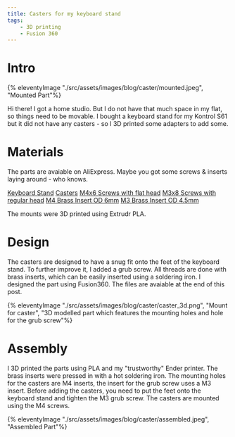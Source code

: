 ```yaml
---
title: Casters for my keyboard stand
tags:
    - 3D printing
    - Fusion 360
---
```


# Intro
{% eleventyImage "./src/assets/images/blog/caster/mounted.jpeg", "Mounted Part"%}

Hi there! I got a home studio. But I do not have that much space in my flat, so things need to be movable. I bought a keyboard stand for my Kontrol S61 but it did not have any casters - so I 3D printed some adapters to add some. 


# Materials
The parts are avaiable on AliExpress. Maybe you got some screws & inserts laying around - who knows.

[Keyboard Stand](https://www.thomann.de/de/millenium_ks1010_keyboardstaender_economy.htm)
[Casters](https://www.aliexpress.com/item/1005005901255890.html)
[M4x6 Screws with flat head](https://www.aliexpress.com/item/1005001668155119.html)
[M3x8 Screws with regular head](https://www.aliexpress.com/item/1005003684855840.html)
[M4 Brass Insert OD 6mm](https://www.aliexpress.com/item/1005004535859664.html)
[M3 Brass Insert OD 4.5mm](https://www.aliexpress.com/item/1005004535859664.html)

The mounts were 3D printed using Extrudr PLA.

# Design

The casters are designed to have a snug fit onto the feet of the keyboard stand. To further improve it, I added a grub screw. All threads are done with brass inserts, which can be easily inserted using a soldering iron. I designed the part using Fusion360. The files are avaiable at the end of this post.

{% eleventyImage "./src/assets/images/blog/caster/caster_3d.png", "Mount for caster", "3D modelled part which features the mounting holes and hole for the grub screw"%}

# Assembly

I 3D printed the parts using PLA and my "trustworthy" Ender printer. The brass inserts were pressed in with a hot soldering iron. The mounting holes for the casters are M4 inserts, the insert for the grub screw uses a M3 insert. Before adding the casters, you need to put the feet onto the keyboard stand and tighten the M3 grub screw. The casters are mounted using the M4 screws.

{% eleventyImage "./src/assets/images/blog/caster/assembled.jpeg", "Assembled Part"%}
